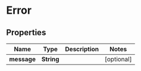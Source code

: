 

# Error

## Properties

Name | Type | Description | Notes
------------ | ------------- | ------------- | -------------
**message** | **String** |  |  [optional]



